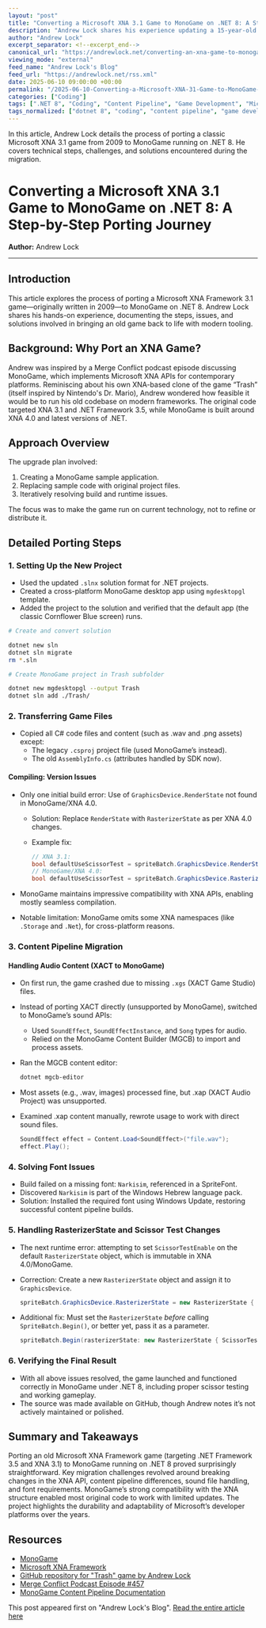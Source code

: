 ```yaml
---
layout: "post"
title: "Converting a Microsoft XNA 3.1 Game to MonoGame on .NET 8: A Step-by-Step Porting Journey"
description: "Andrew Lock shares his experience updating a 15-year-old Microsoft XNA 3.1 game to run on MonoGame with .NET 8. The article covers practical porting steps, compatibility issues between XNA versions, solutions for content pipeline challenges, and adjustments for modern MonoGame development."
author: "Andrew Lock"
excerpt_separator: <!--excerpt_end-->
canonical_url: "https://andrewlock.net/converting-an-xna-game-to-monogame/"
viewing_mode: "external"
feed_name: "Andrew Lock's Blog"
feed_url: "https://andrewlock.net/rss.xml"
date: 2025-06-10 09:00:00 +00:00
permalink: "/2025-06-10-Converting-a-Microsoft-XNA-31-Game-to-MonoGame-on-NET-8-A-Step-by-Step-Porting-Journey.html"
categories: ["Coding"]
tags: [".NET 8", "Coding", "Content Pipeline", "Game Development", "Microsoft XNA", "MonoGame", "Porting", "Posts", "RasterizerState", "SoundEffect", "SpriteFont", "XNA 3.1"]
tags_normalized: ["dotnet 8", "coding", "content pipeline", "game development", "microsoft xna", "monogame", "porting", "posts", "rasterizerstate", "soundeffect", "spritefont", "xna 3dot1"]
---
```


In this article, Andrew Lock details the process of porting a classic Microsoft XNA 3.1 game from 2009 to MonoGame running on .NET 8. He covers technical steps, challenges, and solutions encountered during the migration.<!--excerpt_end-->

# Converting a Microsoft XNA 3.1 Game to MonoGame on .NET 8: A Step-by-Step Porting Journey

**Author:** Andrew Lock

---

## Introduction

This article explores the process of porting a Microsoft XNA Framework 3.1 game—originally written in 2009—to MonoGame on .NET 8. Andrew Lock shares his hands-on experience, documenting the steps, issues, and solutions involved in bringing an old game back to life with modern tooling.

## Background: Why Port an XNA Game?

Andrew was inspired by a Merge Conflict podcast episode discussing MonoGame, which implements Microsoft XNA APIs for contemporary platforms. Reminiscing about his own XNA-based clone of the game “Trash” (itself inspired by Nintendo's Dr. Mario), Andrew wondered how feasible it would be to run his old codebase on modern frameworks. The original code targeted XNA 3.1 and .NET Framework 3.5, while MonoGame is built around XNA 4.0 and latest versions of .NET.

## Approach Overview

The upgrade plan involved:

1. Creating a MonoGame sample application.
2. Replacing sample code with original project files.
3. Iteratively resolving build and runtime issues.

The focus was to make the game run on current technology, not to refine or distribute it.

## Detailed Porting Steps

### 1. Setting Up the New Project

- Used the updated `.slnx` solution format for .NET projects.
- Created a cross-platform MonoGame desktop app using `mgdesktopgl` template.
- Added the project to the solution and verified that the default app (the classic Cornflower Blue screen) runs.

```bash
# Create and convert solution

dotnet new sln
dotnet sln migrate
rm *.sln

# Create MonoGame project in Trash subfolder

dotnet new mgdesktopgl --output Trash
dotnet sln add ./Trash/
```

### 2. Transferring Game Files

- Copied all C# code files and content (such as .wav and .png assets) except:
    - The legacy `.csproj` project file (used MonoGame’s instead).
    - The old `AssemblyInfo.cs` (attributes handled by SDK now).

#### Compiling: Version Issues

- Only one initial build error: Use of `GraphicsDevice.RenderState` not found in MonoGame/XNA 4.0.
    - Solution: Replace `RenderState` with `RasterizerState` as per XNA 4.0 changes.
    - Example fix:

      ```csharp
      // XNA 3.1:
      bool defaultUseScissorTest = spriteBatch.GraphicsDevice.RenderState.ScissorTestEnable;
      // MonoGame/XNA 4.0:
      bool defaultUseScissorTest = spriteBatch.GraphicsDevice.RasterizerState.ScissorTestEnable;
      ```

- MonoGame maintains impressive compatibility with XNA APIs, enabling mostly seamless compilation.

- Notable limitation: MonoGame omits some XNA namespaces (like `.Storage` and `.Net`), for cross-platform reasons.

### 3. Content Pipeline Migration

#### Handling Audio Content (XACT to MonoGame)

- On first run, the game crashed due to missing `.xgs` (XACT Game Studio) files.
- Instead of porting XACT directly (unsupported by MonoGame), switched to MonoGame’s sound APIs:
    - Used `SoundEffect`, `SoundEffectInstance`, and `Song` types for audio.
    - Relied on the MonoGame Content Builder (MGCB) to import and process assets.

- Ran the MGCB content editor:

   ```bash
   dotnet mgcb-editor
   ```

- Most assets (e.g., .wav, images) processed fine, but .xap (XACT Audio Project) was unsupported.
- Examined .xap content manually, rewrote usage to work with direct sound files.

    ```csharp
    SoundEffect effect = Content.Load<SoundEffect>("file.wav");
    effect.Play();
    ```

### 4. Solving Font Issues

- Build failed on a missing font: `Narkisim`, referenced in a SpriteFont.
- Discovered `Narkisim` is part of the Windows Hebrew language pack.
- Solution: Installed the required font using Windows Update, restoring successful content pipeline builds.

### 5. Handling RasterizerState and Scissor Test Changes

- The next runtime error: attempting to set `ScissorTestEnable` on the default `RasterizerState` object, which is immutable in XNA 4.0/MonoGame.
- Correction: Create a new `RasterizerState` object and assign it to `GraphicsDevice`.

    ```csharp
    spriteBatch.GraphicsDevice.RasterizerState = new RasterizerState { ScissorTestEnable = true };
    ```

- Additional fix: Must set the `RasterizerState` *before* calling `SpriteBatch.Begin()`, or better yet, pass it as a parameter.

    ```csharp
    spriteBatch.Begin(rasterizerState: new RasterizerState { ScissorTestEnable = true });
    ```

### 6. Verifying the Final Result

- With all above issues resolved, the game launched and functioned correctly in MonoGame under .NET 8, including proper scissor testing and working gameplay.
- The source was made available on GitHub, though Andrew notes it’s not actively maintained or polished.

## Summary and Takeaways

Porting an old Microsoft XNA Framework game (targeting .NET Framework 3.5 and XNA 3.1) to MonoGame running on .NET 8 proved surprisingly straightforward. Key migration challenges revolved around breaking changes in the XNA API, content pipeline differences, sound file handling, and font requirements. MonoGame’s strong compatibility with the XNA structure enabled most original code to work with limited updates. The project highlights the durability and adaptability of Microsoft’s developer platforms over the years.

## Resources

- [MonoGame](https://monogame.net/)
- [Microsoft XNA Framework](https://en.wikipedia.org/wiki/Microsoft_XNA)
- [GitHub repository for "Trash" game by Andrew Lock](https://github.com/andrewlock/Trash)
- [Merge Conflict Podcast Episode #457](https://www.mergeconflict.fm/457)
- [MonoGame Content Pipeline Documentation](https://docs.monogame.net/articles/getting_to_know/howto/content_pipeline/)

This post appeared first on "Andrew Lock's Blog". [Read the entire article here](https://andrewlock.net/converting-an-xna-game-to-monogame/)
